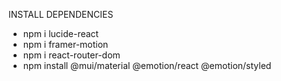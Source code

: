 INSTALL DEPENDENCIES
- npm i lucide-react
- npm i framer-motion
- npm i react-router-dom
- npm install @mui/material @emotion/react @emotion/styled

